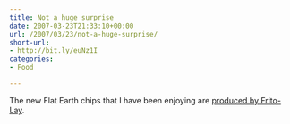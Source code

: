 ```yaml
---
title: Not a huge surprise
date: 2007-03-23T21:33:10+00:00
url: /2007/03/23/not-a-huge-surprise/
short-url:
- http://bit.ly/euNz1I
categories:
- Food

---
```

<div class='microid-mailto+http:sha1:84434b9af624db4b60549c34d6fa0186c373cf98'>

The new Flat Earth chips that I have been enjoying are <a href="http://www.startribune.com/404/story/1069873.html">produced by Frito-Lay</a>.

